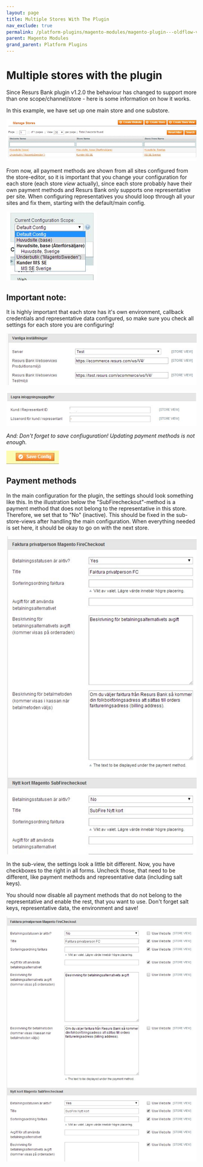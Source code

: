 ```yaml
---
layout: page
title: Multiple Stores With The Plugin
nav_exclude: true
permalink: /platform-plugins/magento-modules/magento-plugin---oldflow-version/release--and-installation-notes--error-logging-and-development-for-magento-oldflow/multiple-stores-with-the-plugin/
parent: Magento Modules
grand_parent: Platform Plugins
---
```




# Multiple stores with the plugin 

Since Resurs Bank plugin v1.2.0 the behaviour has changed to support
more than one scope/channel/store - here is some information on how it
works.

In this example, we have set up one main store and one substore.

![](../../../../../attachments/2588688/2818049.jpg)

From now, all payment methods are shown from all sites configured from
the store-editor, so it is important that you change your configuration
for each store (each store *view* actually), since each store probably
have their own payment methods and Resurs Bank only supports one
representative per site. When configuring representatives you should
loop through all your sites and fix them, starting with the default/main
config.

![](../../../../../attachments/2588688/2818050.jpg)

## **Important note:**
It is highly important that each store has it's own environment,
callback credentials and representative data configured, so make sure
you check all settings for each store you are configuring!

![](../../../../../attachments/2588688/2818053.jpg)

![](../../../../../attachments/2588688/3801189.png)

*And: Don't forget to save confiuguration! Updating payment methods is
not enough.*

![](../../../../../attachments/2588688/2818056.jpg)

## Payment methods
In the main configuration for the plugin, the settings should look
something like this. In the illustration below the
"SubFirecheckout"-method is a payment method that does not belong to the
representative in this store. Therefore, we set that to "No" (inactive).
This should be fixed in the sub-store-views after handling the main
configuration. When everything needed is set here, it should be okay to
go on with the next store.

![](../../../../../attachments/2588688/2818051.jpg)

In the sub-view, the settings look a little bit different. Now, you have
checkboxes to the right in all forms. Uncheck those, that need to be
different, like payment methods and representative data (including salt
keys).

You should now disable all payment methods that do not belong to the
representative and enable the rest, that you want to use. Don't forget
salt keys, representative data, the environment and save!

![](../../../../../attachments/2588688/2818055.jpg)

